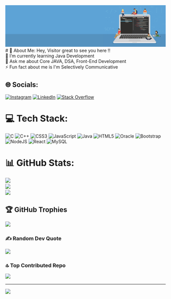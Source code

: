 <img src = "https://github.com/saumyaprashi/saumyaprashi/blob/main/good-programmer-banner-final.jpg">
# 💫 About Me:
Hey, Visitor great to see you here !!<br>🌱 I’m currently learning Java Development<br>💬 Ask me about Core JAVA, DSA, Front-End Development<br>⚡ Fun fact about me is I'm Selectively Communicative


## 🌐 Socials:
[![Instagram](https://img.shields.io/badge/Instagram-%23E4405F.svg?logo=Instagram&logoColor=white)](https://instagram.com/chaos_inmyvein) [![LinkedIn](https://img.shields.io/badge/LinkedIn-%230077B5.svg?logo=linkedin&logoColor=white)](https://linkedin.com/in/saumya-pandey-b12540206) [![Stack Overflow](https://img.shields.io/badge/-Stackoverflow-FE7A16?logo=stack-overflow&logoColor=white)](https://stackoverflow.com/users/saumya-pandey) 

# 💻 Tech Stack:
![C](https://img.shields.io/badge/c-%2300599C.svg?style=for-the-badge&logo=c&logoColor=white) ![C++](https://img.shields.io/badge/c++-%2300599C.svg?style=for-the-badge&logo=c%2B%2B&logoColor=white) ![CSS3](https://img.shields.io/badge/css3-%231572B6.svg?style=for-the-badge&logo=css3&logoColor=white) ![JavaScript](https://img.shields.io/badge/javascript-%23323330.svg?style=for-the-badge&logo=javascript&logoColor=%23F7DF1E) ![Java](https://img.shields.io/badge/java-%23ED8B00.svg?style=for-the-badge&logo=java&logoColor=white) ![HTML5](https://img.shields.io/badge/html5-%23E34F26.svg?style=for-the-badge&logo=html5&logoColor=white) ![Oracle](https://img.shields.io/badge/Oracle-F80000?style=for-the-badge&logo=oracle&logoColor=white) ![Bootstrap](https://img.shields.io/badge/bootstrap-%23563D7C.svg?style=for-the-badge&logo=bootstrap&logoColor=white) ![NodeJS](https://img.shields.io/badge/node.js-6DA55F?style=for-the-badge&logo=node.js&logoColor=white) ![React](https://img.shields.io/badge/react-%2320232a.svg?style=for-the-badge&logo=react&logoColor=%2361DAFB) ![MySQL](https://img.shields.io/badge/mysql-%2300f.svg?style=for-the-badge&logo=mysql&logoColor=white)
# 📊 GitHub Stats:
![](https://github-readme-stats.vercel.app/api?username=saumyaprashi&theme=dark&hide_border=false&include_all_commits=false&count_private=false)<br/>
![](https://github-readme-streak-stats.herokuapp.com/?user=saumyaprashi&theme=dark&hide_border=false)<br/>
![](https://github-readme-stats.vercel.app/api/top-langs/?username=saumyaprashi&theme=dark&hide_border=false&include_all_commits=false&count_private=false&layout=compact)

## 🏆 GitHub Trophies
![](https://github-profile-trophy.vercel.app/?username=saumyaprashi&theme=radical&no-frame=false&no-bg=true&margin-w=4)

### ✍️ Random Dev Quote
![](https://quotes-github-readme.vercel.app/api?type=horizontal&theme=gruvbox)

### 🔝 Top Contributed Repo
![](https://github-contributor-stats.vercel.app/api?username=saumyaprashi&limit=5&theme=dark&combine_all_yearly_contributions=true)

---
[![](https://visitcount.itsvg.in/api?id=saumyaprashi&icon=0&color=0)](https://visitcount.itsvg.in)

<!-- Proudly created with GPRM ( https://gprm.itsvg.in ) -->
